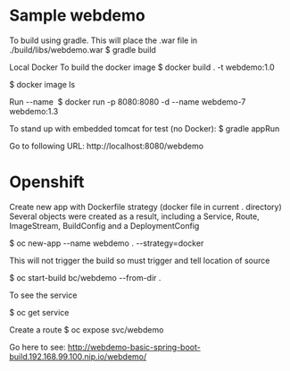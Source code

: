 # Sample webdemo


To build using gradle. This will place the .war file in ./build/libs/webdemo.war
$ gradle build      

Local Docker 
To build the docker image
$ docker build . -t webdemo:1.0

$ docker image ls

Run --name <unique name of container>  <image name : tag>
$ docker run  -p 8080:8080 -d  --name webdemo-7  webdemo:1.3

To stand up with embedded tomcat for test (no Docker):
$ gradle appRun

Go to following URL:
 http://localhost:8080/webdemo

# Openshift 
Create new app with Dockerfile strategy (docker file in current . directory)
Several objects were created as a result, including a Service, Route, ImageStream, BuildConfig and a DeploymentConfig

$ oc new-app --name webdemo . --strategy=docker

This will not trigger the build so must trigger and tell location of source

$ oc start-build bc/webdemo  --from-dir .

To see the service

$ oc get service


Create a route
$ oc expose svc/webdemo

Go here to see:
http://webdemo-basic-spring-boot-build.192.168.99.100.nip.io/webdemo/
